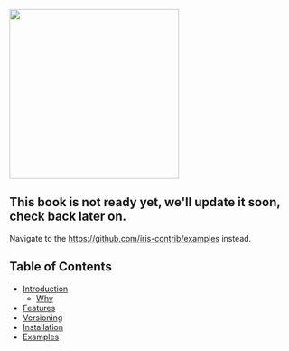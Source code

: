 <a href ="https://github.com/kataras/iris"> <img src="https://github.com/kataras/build-a-better-web-together/raw/master/cover.jpg" width="300" /> </a>

## This book is not ready yet, we'll update it soon, check back later on.
Navigate to the https://github.com/iris-contrib/examples instead.

## Table of Contents

* [Introduction](README.md)
    * [Why](why.md)
* [Features](features.md)
* [Versioning](versioning.md)
* [Installation](installation.md)
* [Examples](https://github.com/iris-contrib/examples)